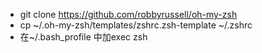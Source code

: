 - git clone https://github.com/robbyrussell/oh-my-zsh
- cp ~/.oh-my-zsh/templates/zshrc.zsh-template ~/.zshrc
- 在~/.bash_profile 中加exec zsh
